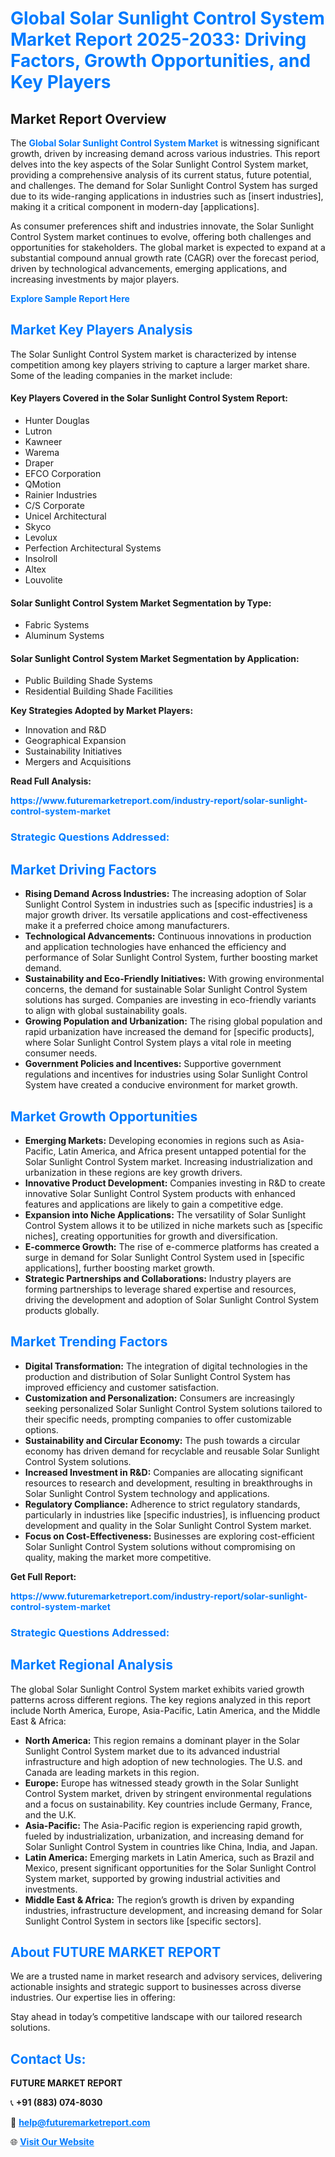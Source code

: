 <h1 style="color: #007BFF;">Global Solar Sunlight Control System Market Report 2025-2033: Driving Factors, Growth Opportunities, and Key Players</h1>

<section id="overview">
<h2>Market Report Overview</h2>
<p>The <a href="https://www.futuremarketreport.com/industry-report/solar-sunlight-control-system-market" style="color: #007BFF; text-decoration: none;"><strong>Global Solar Sunlight Control System Market</strong></a> is witnessing significant growth, driven by increasing demand across various industries. This report delves into the key aspects of the Solar Sunlight Control System market, providing a comprehensive analysis of its current status, future potential, and challenges. The demand for Solar Sunlight Control System has surged due to its wide-ranging applications in industries such as [insert industries], making it a critical component in modern-day [applications].</p>
<p>As consumer preferences shift and industries innovate, the Solar Sunlight Control System market continues to evolve, offering both challenges and opportunities for stakeholders. The global market is expected to expand at a substantial compound annual growth rate (CAGR) over the forecast period, driven by technological advancements, emerging applications, and increasing investments by major players.</p>
</section>

<section id="overview">
<p><a href="https://www.futuremarketreport.com/request-sample/reportId=40423" style="color: #007BFF; text-decoration: none;"><strong>Explore Sample Report Here</strong></a></p>
</section>

<section id="key-players">
<h2 style="color: #007BFF;">Market Key Players Analysis</h2>
<p>The Solar Sunlight Control System market is characterized by intense competition among key players striving to capture a larger market share. Some of the leading companies in the market include:</p>
<h4>Key Players Covered in the Solar Sunlight Control System Report:</h4>
<ul><li>Hunter Douglas</li><li>Lutron</li><li>Kawneer</li><li>Warema</li><li>Draper</li><li>EFCO Corporation</li><li>QMotion</li><li>Rainier Industries</li><li>C/S Corporate</li><li>Unicel Architectural</li><li>Skyco</li><li>Levolux</li><li>Perfection Architectural Systems</li><li>Insolroll</li><li>Altex</li><li>Louvolite</li></ul>
<h4>Solar Sunlight Control System Market Segmentation by Type:</h4>
<ul><li>Fabric Systems</li><li>Aluminum Systems</li></ul>

<h4>Solar Sunlight Control System Market Segmentation by Application:</h4>
<ul><li>Public Building Shade Systems</li><li>Residential Building Shade Facilities</li></ul>
<p><strong>Key Strategies Adopted by Market Players:</strong></p>
<ul>
<li>Innovation and R&D</li>
<li>Geographical Expansion</li>
<li>Sustainability Initiatives</li>
<li>Mergers and Acquisitions</li>
</ul>
</section>

<section>
<p><strong>Read Full Analysis: </strong></p><a href="https://www.futuremarketreport.com/industry-report/solar-sunlight-control-system-market" style="color: #007BFF; text-decoration: none;"><strong>https://www.futuremarketreport.com/industry-report/solar-sunlight-control-system-market</strong></a>
<h3 style="color: #007BFF;">Strategic Questions Addressed:</h3>
</section>

<section id="driving-factors">
<h2 style="color: #007BFF;">Market Driving Factors</h2>
<ul>
<li><strong>Rising Demand Across Industries:</strong> The increasing adoption of Solar Sunlight Control System in industries such as [specific industries] is a major growth driver. Its versatile applications and cost-effectiveness make it a preferred choice among manufacturers.</li>
<li><strong>Technological Advancements:</strong> Continuous innovations in production and application technologies have enhanced the efficiency and performance of Solar Sunlight Control System, further boosting market demand.</li>
<li><strong>Sustainability and Eco-Friendly Initiatives:</strong> With growing environmental concerns, the demand for sustainable Solar Sunlight Control System solutions has surged. Companies are investing in eco-friendly variants to align with global sustainability goals.</li>
<li><strong>Growing Population and Urbanization:</strong> The rising global population and rapid urbanization have increased the demand for [specific products], where Solar Sunlight Control System plays a vital role in meeting consumer needs.</li>
<li><strong>Government Policies and Incentives:</strong> Supportive government regulations and incentives for industries using Solar Sunlight Control System have created a conducive environment for market growth.</li>
</ul>
</section>

<section id="growth-opportunities">
<h2 style="color: #007BFF;">Market Growth Opportunities</h2>
<ul>
<li><strong>Emerging Markets:</strong> Developing economies in regions such as Asia-Pacific, Latin America, and Africa present untapped potential for the Solar Sunlight Control System market. Increasing industrialization and urbanization in these regions are key growth drivers.</li>
<li><strong>Innovative Product Development:</strong> Companies investing in R&D to create innovative Solar Sunlight Control System products with enhanced features and applications are likely to gain a competitive edge.</li>
<li><strong>Expansion into Niche Applications:</strong> The versatility of Solar Sunlight Control System allows it to be utilized in niche markets such as [specific niches], creating opportunities for growth and diversification.</li>
<li><strong>E-commerce Growth:</strong> The rise of e-commerce platforms has created a surge in demand for Solar Sunlight Control System used in [specific applications], further boosting market growth.</li>
<li><strong>Strategic Partnerships and Collaborations:</strong> Industry players are forming partnerships to leverage shared expertise and resources, driving the development and adoption of Solar Sunlight Control System products globally.</li>
</ul>
</section>

<section id="trending-factors">
<h2 style="color: #007BFF;">Market Trending Factors</h2>
<ul>
<li><strong>Digital Transformation:</strong> The integration of digital technologies in the production and distribution of Solar Sunlight Control System has improved efficiency and customer satisfaction.</li>
<li><strong>Customization and Personalization:</strong> Consumers are increasingly seeking personalized Solar Sunlight Control System solutions tailored to their specific needs, prompting companies to offer customizable options.</li>
<li><strong>Sustainability and Circular Economy:</strong> The push towards a circular economy has driven demand for recyclable and reusable Solar Sunlight Control System solutions.</li>
<li><strong>Increased Investment in R&D:</strong> Companies are allocating significant resources to research and development, resulting in breakthroughs in Solar Sunlight Control System technology and applications.</li>
<li><strong>Regulatory Compliance:</strong> Adherence to strict regulatory standards, particularly in industries like [specific industries], is influencing product development and quality in the Solar Sunlight Control System market.</li>
<li><strong>Focus on Cost-Effectiveness:</strong> Businesses are exploring cost-efficient Solar Sunlight Control System solutions without compromising on quality, making the market more competitive.</li>
</ul>
</section>

<section>
<p><strong>Get Full Report: </strong></p><a href="https://www.futuremarketreport.com/industry-report/solar-sunlight-control-system-market" style="color: #007BFF; text-decoration: none;"><strong>https://www.futuremarketreport.com/industry-report/solar-sunlight-control-system-market</strong></a>
<h3 style="color: #007BFF;">Strategic Questions Addressed:</h3>
</section>


<section id="regional-analysis">
<h2 style="color: #007BFF;">Market Regional Analysis</h2>
<p>The global Solar Sunlight Control System market exhibits varied growth patterns across different regions. The key regions analyzed in this report include North America, Europe, Asia-Pacific, Latin America, and the Middle East & Africa:</p>
<ul>
<li><strong>North America:</strong> This region remains a dominant player in the Solar Sunlight Control System market due to its advanced industrial infrastructure and high adoption of new technologies. The U.S. and Canada are leading markets in this region.</li>
<li><strong>Europe:</strong> Europe has witnessed steady growth in the Solar Sunlight Control System market, driven by stringent environmental regulations and a focus on sustainability. Key countries include Germany, France, and the U.K.</li>
<li><strong>Asia-Pacific:</strong> The Asia-Pacific region is experiencing rapid growth, fueled by industrialization, urbanization, and increasing demand for Solar Sunlight Control System in countries like China, India, and Japan.</li>
<li><strong>Latin America:</strong> Emerging markets in Latin America, such as Brazil and Mexico, present significant opportunities for the Solar Sunlight Control System market, supported by growing industrial activities and investments.</li>
<li><strong>Middle East & Africa:</strong> The region’s growth is driven by expanding industries, infrastructure development, and increasing demand for Solar Sunlight Control System in sectors like [specific sectors].</li>
</ul>
</section>

<footer>
<h2 style="color: #007BFF;">About FUTURE MARKET REPORT</h2>
<p>We are a trusted name in market research and advisory services, delivering actionable insights and strategic support to businesses across diverse industries. Our expertise lies in offering:</p>

<p>Stay ahead in today’s competitive landscape with our tailored research solutions.</p>

<h2 style="color: #007BFF;">Contact Us:</h2>
<p><strong>FUTURE MARKET REPORT</strong></p>
<p>📞 <strong>+91 (883) 074-8030</strong></p>
<p>📧 <strong><a href="mailto:help@futuremarketreport.com" style="color: #007BFF;">help@futuremarketreport.com</a></strong></p>
<p>🌐 <strong><a href="https://www.futuremarketreport.com/" style="color: #007BFF;">Visit Our Website</a></strong></p>
</footer>